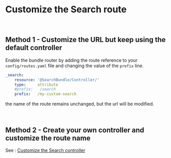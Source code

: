 # Customize the Search route 

<br>

## Method 1 - Customize the URL but keep using the default controller

Enable the bundle router by adding the route reference to your `config/routes.yaml` file and changing the value of the `prefix` line.

```yaml
_search:
    resource: '@SearchBundle/Controller/'
    type:     attribute
    #prefix:   /search
    prefix:   /my-custom-search
```

the name of the route remains unchanged, but the url will be modified.

<br> 

## Method 2 - Create your own controller and customize the route name

See : [Customize the Search controller](./controller.md)
